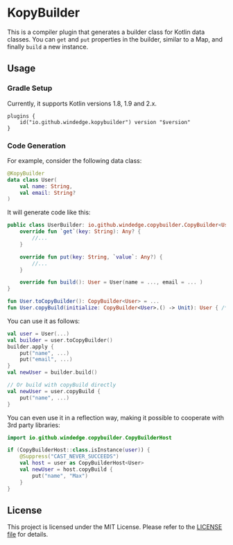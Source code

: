 # KopyBuilder

This is a compiler plugin that generates a builder class for Kotlin data classes. You can `get` and `put` properties in the builder, similar to a Map, and finally `build` a new instance.


## Usage

### Gradle Setup

Currently, it supports Kotlin versions 1.8, 1.9 and 2.x.

```
plugins {
    id("io.github.windedge.kopybuilder") version "$version"
}
```

[//]: # (#### Download ![maven-central]&#40;https://img.shields.io/nexus/snapshots/https/s01.oss.sonatype.org/io.github.windedge.copybuilder/kopybuilder&#41;)


### Code Generation

For example, consider the following data class:

```kotlin
@KopyBuilder
data class User(
    val name: String,
    val email: String?
)

```

It will generate code like this:

```kotlin
public class UserBuilder: io.github.windedge.copybuilder.CopyBuilder<User> {
    override fun `get`(key: String): Any? {
        //...
    }

    override fun put(key: String, `value`: Any?) {
        //...
    }

    override fun build(): User = User(name = ..., email = ... )
}

fun User.toCopyBuilder(): CopyBuilder<User> = ...
fun User.copyBuild(initialize: CopyBuilder<User>.() -> Unit): User { /*...*/ }
```

You can use it as follows:

```kotlin
val user = User(...)
val builder = user.toCopyBuilder()
builder.apply {
    put("name", ...)
    put("email", ...)
}
val newUser = builder.build()

// Or build with copyBuild directly
val newUser = user.copyBuild {
    put("name", ...)
}

```

You can even use it in a reflection way, making it possible to cooperate with 3rd party libraries:

```kotlin
import io.github.windedge.copybuilder.CopyBuilderHost

if (CopyBuilderHost::class.isInstance(user)) {
    @Suppress("CAST_NEVER_SUCCEEDS")
    val host = user as CopyBuilderHost<User>
    val newUser = host.copyBuild {
        put("name", "Max")
    }
}

```

## License

This project is licensed under the MIT License. Please refer to the [LICENSE file](LICENSE) for details.
